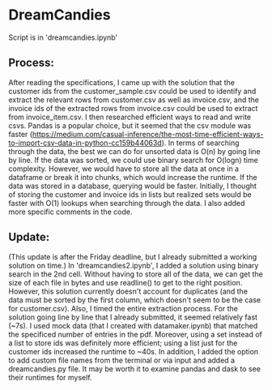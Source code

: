 # DreamCandies

Script is in 'dreamcandies.ipynb'

## Process:
After reading the specifications, I came up with the solution that the customer ids from the customer_sample.csv could be used to identify and extract the relevant rows from customer.csv as well as invoice.csv, and the invoice ids of the extracted rows from invoice.csv could be used to extract from invoice_item.csv. I then researched efficient ways to read and write csvs. Pandas is a popular choice, but it seemed that the csv module was faster (https://medium.com/casual-inference/the-most-time-efficient-ways-to-import-csv-data-in-python-cc159b44063d). In terms of searching through the data, the best we can do for unsorted data is O(n) by going line by line. If the data was sorted, we could use binary search for O(logn) time complexity. However, we would have to store all the data at once in a dataframe or break it into chunks, which would increase the runtime. If the data was stored in a database, querying would be faster. Initially, I thought of storing the customer and invoice ids in lists but realized sets would be faster with O(1) lookups when searching through the data. I also added more specific comments in the code.

## Update:
(This update is after the Friday deadline, but I already submitted a working solution on time.) In 'dreamcandies2.ipynb', I added a solution using binary search in the 2nd cell. Without having to store all of the data, we can get the size of each file in bytes and use readline() to get to the right position. However, this solution currently doesn't account for duplicates (and the data must be sorted by the first column, which doesn't seem to be the case for customer.csv). Also, I timed the entire extraction process. For the solution going line by line that I already submitted, it seemed relatively fast (~7s). I used mock data (that I created with datamaker.ipynb) that matched the specificed number of entries in the pdf. Moreover, using a set instead of a list to store ids was definitely more efficient; using a list just for the customer ids increased the runtime to ~40s. In addition, I added the option to add custom file names from the terminal or via input and added a dreamcandies.py file. It may be worth it to examine pandas and dask to see their runtimes for myself.
